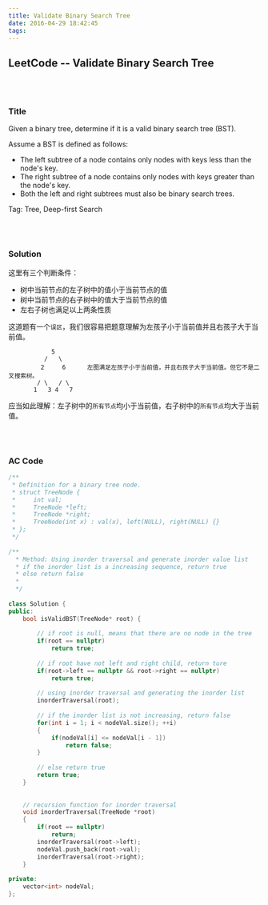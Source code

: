 ```yaml
---
title: Validate Binary Search Tree
date: 2016-04-29 18:42:45
tags:
---
```




## LeetCode -- Validate Binary Search Tree ##
<br/><br/>
### Title ###
Given a binary tree, determine if it is a valid binary search tree (BST).

Assume a BST is defined as follows:

* The left subtree of a node contains only nodes with keys less than the node's key.
* The right subtree of a node contains only nodes with keys greater than the node's key.
* Both the left and right subtrees must also be binary search trees.

Tag: Tree, Deep-first Search

<br/><br/>

### Solution ###
这里有三个判断条件：

* 树中当前节点的左子树中的值小于当前节点的值
* 树中当前节点的右子树中的值大于当前节点的值
* 左右子树也满足以上两条性质

这道题有一个`误区`，我们很容易把题意理解为左孩子小于当前值并且右孩子大于当前值。<br/>

                5
              /   \
             2     6      左图满足左孩子小于当前值，并且右孩子大于当前值。但它不是二叉搜索树。
            / \   / \
           1   3 4   7
应当如此理解：左子树中的`所有节点`均小于当前值，右子树中的`所有节点`均大于当前值。

<br/><br/>

### AC Code ###

```cpp
/**
 * Definition for a binary tree node.
 * struct TreeNode {
 *     int val;
 *     TreeNode *left;
 *     TreeNode *right;
 *     TreeNode(int x) : val(x), left(NULL), right(NULL) {}
 * };
 */
 
/**
  * Method: Using inorder traversal and generate inorder value list
  * if the inorder list is a increasing sequence, return true
  * else return false
  *
  */
 
class Solution {
public:
    bool isValidBST(TreeNode* root) {
    
        // if root is null, means that there are no node in the tree
        if(root == nullptr)
            return true;
        
        // if root have not left and right child, return ture
        if(root->left == nullptr && root->right == nullptr)
            return true;
        
        // using inorder traversal and generating the inorder list
        inorderTraversal(root);
        
        // if the inorder list is not increasing, return false
        for(int i = 1; i < nodeVal.size(); ++i)
        {
            if(nodeVal[i] <= nodeVal[i - 1])
                return false;
        }
        
        // else return true
        return true;
    }
    
    
    // recursion function for inorder traversal
    void inorderTraversal(TreeNode *root)
    {
        if(root == nullptr)
            return;
        inorderTraversal(root->left);
        nodeVal.push_back(root->val);
        inorderTraversal(root->right);
    }
    
private:
    vector<int> nodeVal;
};
```
